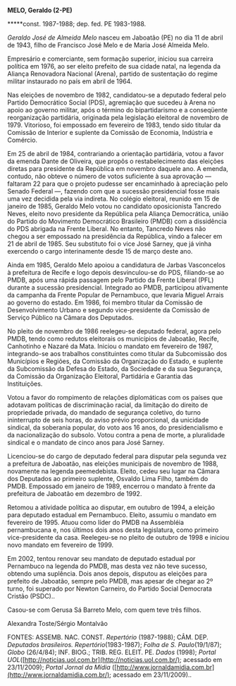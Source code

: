 **MELO, Geraldo (2-PE)**

**\***const. 1987-1988; dep. fed. PE 1983-1988.

*Geraldo José de Almeida Melo* nasceu em Jaboatão (PE) no dia 11 de
abril de 1943, filho de Francisco José Melo e de Maria José Almeida
Melo.

Empresário e comerciante, sem formação superior, iniciou sua carreira
política em 1976, ao ser eleito prefeito de sua cidade natal, na legenda
da Aliança Renovadora Nacional (Arena), partido de sustentação do regime
militar instaurado no país em abril de 1964.

Nas eleições de novembro de 1982, candidatou-se a deputado federal pelo
Partido Democrático Social (PDS), agremiação que sucedeu à Arena no
apoio ao governo militar, após o término do bipartidarismo e a
conseqüente reorganização partidária, originada pela legislação
eleitoral de novembro de 1979. Vitorioso, foi empossado em fevereiro de
1983, tendo sido titular da Comissão de Interior e suplente da Comissão
de Economia, Indústria e Comércio.

Em 25 de abril de 1984, contrariando a orientação partidária, votou a
favor da emenda Dante de Oliveira, que propôs o restabelecimento das
eleições diretas para presidente da República em novembro daquele ano. A
emenda, contudo, não obteve o número de votos suficiente à sua aprovação
— faltaram 22 para que o projeto pudesse ser encaminhado à apreciação
pelo Senado Federal —, fazendo com que a sucessão presidencial fosse
mais uma vez decidida pela via indireta. No colégio eleitoral, reunido
em 15 de janeiro de 1985, Geraldo Melo votou no candidato oposicionista
Tancredo Neves, eleito novo presidente da República pela Aliança
Democrática, união do Partido do Movimento Democrático Brasileiro (PMDB)
com a dissidência do PDS abrigada na Frente Liberal. No entanto,
Tancredo Neves não chegou a ser empossado na presidência da República,
vindo a falecer em 21 de abril de 1985. Seu substituto foi o vice José
Sarney, que já vinha exercendo o cargo interinamente desde 15 de março
deste ano.

Ainda em 1985, Geraldo Melo apoiou a candidatura de Jarbas Vasconcelos à
prefeitura de Recife e logo depois desvinculou-se do PDS, filiando-se ao
PMDB, após uma rápida passagem pelo Partido da Frente Liberal (PFL)
durante a sucessão presidencial. Integrado ao PMDB, participou
ativamente da campanha da Frente Popular de Pernambuco, que levaria
Miguel Arrais ao governo do estado. Em 1986, foi membro titular da
Comissão de Desenvolvimento Urbano e segundo vice-presidente da Comissão
de Serviço Público na Câmara dos Deputados.

No pleito de novembro de 1986 reelegeu-se deputado federal, agora pelo
PMDB, tendo como redutos eleitorais os municípios de Jaboatão, Recife,
Canhotinho e Nazaré da Mata. Iniciou o mandato em fevereiro de 1987,
integrando-se aos trabalhos constituintes como titular da Subcomissão
dos Municípios e Regiões, da Comissão da Organização do Estado, e
suplente da Subcomissão da Defesa do Estado, da Sociedade e da sua
Segurança, da Comissão da Organização Eleitoral, Partidária e Garantia
das Instituições.

Votou a favor do rompimento de relações diplomáticas com os países que
adotavam políticas de discriminação racial, da limitação do direito de
propriedade privada, do mandado de segurança coletivo, do turno
ininterrupto de seis horas, do aviso prévio proporcional, da unicidade
sindical, da soberania popular, do voto aos 16 anos, do presidencialismo
e da nacionalização do subsolo. Votou contra a pena de morte, a
pluralidade sindical e o mandato de cinco anos para José Sarney.

Licenciou-se do cargo de deputado federal para disputar pela segunda vez
a prefeitura de Jaboatão, nas eleições municipais de novembro de 1988,
novamente na legenda peemedebista. Eleito, cedeu seu lugar na Câmara dos
Deputados ao primeiro suplente, Osvaldo Lima Filho, também do PMDB.
Empossado em janeiro de 1989, encerrou o mandato à frente da prefeitura
de Jaboatão em dezembro de 1992.

Retomou a atividade política ao disputar, em outubro de 1994, a eleição
para deputado estadual em Pernambuco. Eleito, assumiu o mandato em
fevereiro de 1995. Atuou como líder do PMDB na Assembléia pernambucana
e, nos últimos dois anos desta legislatura, como primeiro
vice-presidente da casa. Reelegeu-se no pleito de outubro de 1998 e
iniciou novo mandato em fevereiro de 1999.

Em 2002, tentou renovar seu mandato de deputado estadual por Pernambuco
na legenda do PMDB, mas desta vez não teve sucesso, obtendo uma
suplência. Dois anos depois, disputou as eleições para prefeito de
Jaboatão, sempre pelo PMDB, mas apesar de chegar ao 2º turno, foi
superado por Newton Carneiro, do Partido Social Democrata Cristão
(PSDC)..

Casou-se com Gerusa Sá Barreto Melo, com quem teve três filhos.

Alexandra Toste/Sérgio Montalvão

FONTES: ASSEMB. NAC. CONST. *Repertório* (1987-1988); CÂM. DEP.
*Deputados brasileiros. Repertório*(1983-1987); *Folha de S.
Paulo*(19/1/87); *Globo* (26/4/84); INF. BIOG.; TRIB. REG. ELEIT. PE.
*Dados* (1998); *Portal
UOL*([http://noticias.uol.com.br](http://noticias.uol.com.br/); acessado
em 23/11/2009); *Portal Jornal da Mídia*
([http://www.jornaldamidia.com.br](http://www.jornaldamidia.com.br/);
acessado em 23/11/2009)..

 

